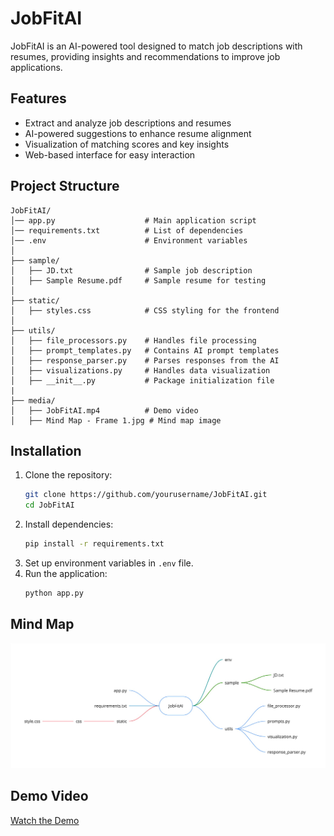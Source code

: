 # JobFitAI

JobFitAI is an AI-powered tool designed to match job descriptions with resumes, providing insights and recommendations to improve job applications.

## Features
- Extract and analyze job descriptions and resumes
- AI-powered suggestions to enhance resume alignment
- Visualization of matching scores and key insights
- Web-based interface for easy interaction

## Project Structure
```
JobFitAI/
│── app.py                    # Main application script
│── requirements.txt          # List of dependencies
│── .env                      # Environment variables
│
├── sample/
│   ├── JD.txt                # Sample job description
│   ├── Sample Resume.pdf     # Sample resume for testing
│
├── static/
│   ├── styles.css            # CSS styling for the frontend
│
├── utils/
│   ├── file_processors.py    # Handles file processing
│   ├── prompt_templates.py   # Contains AI prompt templates
│   ├── response_parser.py    # Parses responses from the AI
│   ├── visualizations.py     # Handles data visualization
│   ├── __init__.py           # Package initialization file
|
├── media/
│   ├── JobFitAI.mp4          # Demo video
│   ├── Mind Map - Frame 1.jpg # Mind map image
```

## Installation
1. Clone the repository:
   ```sh
   git clone https://github.com/yourusername/JobFitAI.git
   cd JobFitAI
   ```
2. Install dependencies:
   ```sh
   pip install -r requirements.txt
   ```
3. Set up environment variables in `.env` file.
4. Run the application:
   ```sh
   python app.py
   ```

## Mind Map
![Mind Map](media/Mind%20Map%20-%20Frame%201.jpg)

## Demo Video
[Watch the Demo](media/JobFitAI.mp4)

